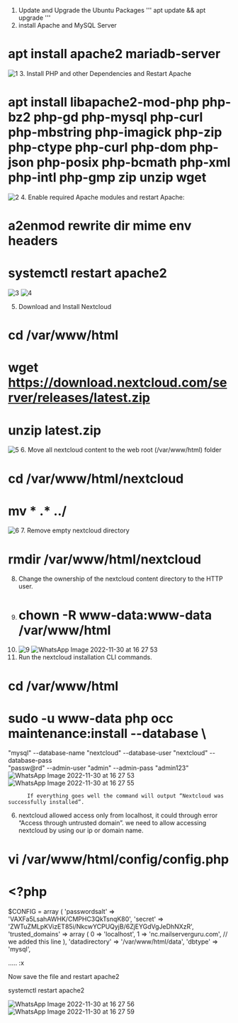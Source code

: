 1. Update and Upgrade the Ubuntu Packages
 ''' 
 apt update && apt upgrade
 '''
2.  install Apache and MySQL Server
 # apt install apache2 mariadb-server 
![1](https://user-images.githubusercontent.com/97324827/206020941-2a5013bd-b857-4134-8e5d-ff4da05165f2.jpg)
3. Install PHP and other Dependencies and Restart Apache
# apt install libapache2-mod-php php-bz2 php-gd php-mysql php-curl php-mbstring php-imagick php-zip php-ctype php-curl php-dom php-json php-posix php-bcmath php-xml php-intl php-gmp zip unzip wget
![2](https://user-images.githubusercontent.com/97324827/206021283-6f10a9bd-e8b8-4815-adea-5dc371ab9611.jpg)
4. Enable required Apache modules and restart Apache:
# a2enmod rewrite dir mime env headers
# systemctl restart apache2
![3](https://user-images.githubusercontent.com/97324827/206021554-87f4bf3a-7777-4799-bac2-73e060348ce1.jpg)
![4](https://user-images.githubusercontent.com/97324827/206021902-ca0c0a73-6d07-4ac0-a37d-cb6306ad7696.jpg)

5. Download and Install Nextcloud
# cd /var/www/html
# wget https://download.nextcloud.com/server/releases/latest.zip
# unzip latest.zip
![5](https://user-images.githubusercontent.com/97324827/206021862-9de6f152-c1c1-4fac-b837-045f2a60b02f.jpg)
6. Move all nextcloud content to the web root (/var/www/html) folder
# cd /var/www/html/nextcloud
# mv * .* ../
![6](https://user-images.githubusercontent.com/97324827/206022066-46db1610-8869-4a60-ab0e-e829428dd71c.jpg)
7. Remove empty nextcloud directory
# rmdir /var/www/html/nextcloud
8. Change the ownership of the nextcloud content directory to the HTTP user.
9. # chown -R www-data:www-data /var/www/html
10. ![9](https://user-images.githubusercontent.com/97324827/206022455-026ddaa8-a6db-4fab-b63a-63510ec5b8dd.jpg)
![WhatsApp Image 2022-11-30 at 16 27 53](https://user-images.githubusercontent.com/97324827/206022457-8d371842-95b2-44e8-8b08-c2e96ec38f73.jpg)
11. Run the nextcloud installation CLI commands.
# cd /var/www/html
# sudo -u www-data php occ  maintenance:install --database \
"mysql" --database-name "nextcloud"  --database-user "nextcloud" --database-pass \
"passw@rd" --admin-user "admin" --admin-pass "admin123"
![WhatsApp Image 2022-11-30 at 16 27 53](https://user-images.githubusercontent.com/97324827/206022601-c6cc1298-5d25-4bc3-ba3c-a664585798e3.jpg)
![WhatsApp Image 2022-11-30 at 16 27 55](https://user-images.githubusercontent.com/97324827/206022602-c501b08d-a2f4-43ce-aef9-344dd93ab812.jpg)
          
          If everything goes well the command will output “Nextcloud was successfully installed”.

6. nextcloud allowed access only from localhost, it could through error “Access through untrusted domain”. we need to allow accessing nextcloud by using our ip or domain name.

# vi /var/www/html/config/config.php

# <?php
 $CONFIG = array (
   'passwordsalt' => 'VAXFa5LsahAWHK/CMPHC3QkTsnqK80',
  'secret' => 'ZWTuZMLpKVizET85i/NkcwYCPUQyjB/6ZjEYGdVgJeDhNXzR',
  'trusted_domains' =>
  array (
    0 => 'localhost',
    1 => 'nc.mailserverguru.com', // we added this line
  ),
  'datadirectory' => '/var/www/html/data',
  'dbtype' => 'mysql',

  .....
:x

Now save the file and restart apache2

 systemctl restart apache2



![WhatsApp Image 2022-11-30 at 16 27 56](https://user-images.githubusercontent.com/97324827/206024177-97654b6a-5b02-4eab-bac0-9b0f57628173.jpg)
![WhatsApp Image 2022-11-30 at 16 27 59](https://user-images.githubusercontent.com/97324827/206024510-4a24415a-28f7-43a1-b387-06268f3f559e.jpg)


